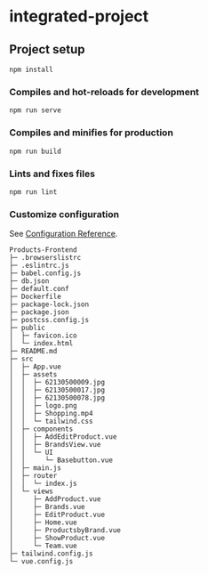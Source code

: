 # integrated-project

## Project setup
```
npm install
```

### Compiles and hot-reloads for development
```
npm run serve
```

### Compiles and minifies for production
```
npm run build
```

### Lints and fixes files
```
npm run lint
```

### Customize configuration
See [Configuration Reference](https://cli.vuejs.org/config/).

```
Products-Frontend
├─ .browserslistrc
├─ .eslintrc.js
├─ babel.config.js
├─ db.json
├─ default.conf
├─ Dockerfile
├─ package-lock.json
├─ package.json
├─ postcss.config.js
├─ public
│  ├─ favicon.ico
│  └─ index.html
├─ README.md
├─ src
│  ├─ App.vue
│  ├─ assets
│  │  ├─ 62130500009.jpg
│  │  ├─ 62130500017.jpg
│  │  ├─ 62130500078.jpg
│  │  ├─ logo.png
│  │  ├─ Shopping.mp4
│  │  └─ tailwind.css
│  ├─ components
│  │  ├─ AddEditProduct.vue
│  │  ├─ BrandsView.vue
│  │  └─ UI
│  │     └─ Basebutton.vue
│  ├─ main.js
│  ├─ router
│  │  └─ index.js
│  └─ views
│     ├─ AddProduct.vue
│     ├─ Brands.vue
│     ├─ EditProduct.vue
│     ├─ Home.vue
│     ├─ ProductsbyBrand.vue
│     ├─ ShowProduct.vue
│     └─ Team.vue
├─ tailwind.config.js
└─ vue.config.js

```